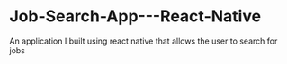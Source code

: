 # Job-Search-App---React-Native
An application I built using react native that allows the user to search for jobs
